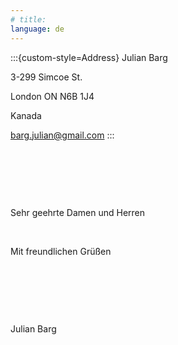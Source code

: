 ```yaml
---
# title:
language: de 
---
```


:::{custom-style=Address}
Julian Barg

3-299 Simcoe St.

London ON N6B 1J4

Kanada

<barg.julian@gmail.com>
:::

<!-- Adressat -->





&nbsp;

&nbsp;

&nbsp;

Sehr geehrte Damen und Herren





<!-- Schlussformel -->

&nbsp;

Mit freundlichen Grüßen

&nbsp;

&nbsp;

&nbsp;

Julian Barg
